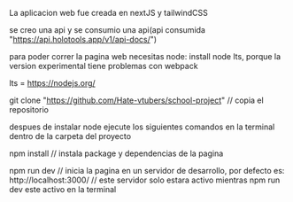 La aplicacion web fue creada en nextJS y tailwindCSS

se creo una api y se consumio una api(api consumida "https://api.holotools.app/v1/api-docs/")

para poder correr la pagina web necesitas node:
  install node lts, porque la version experimental tiene problemas con webpack

lts = https://nodejs.org/

git clone "https://github.com/Hate-vtubers/school-project" // copia el repositorio


despues de instalar node ejecute los siguientes comandos en la terminal dentro de la carpeta del proyecto


npm install // instala package y dependencias de la pagina

npm run dev // inicia la pagina en un servidor de desarrollo, por defecto es: http://localhost:3000/ // este servidor solo estara activo mientras npm run dev este activo en la terminal

